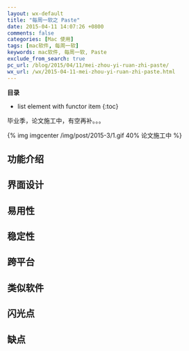 ```yaml
---
layout: wx-default
title: "每周一软之 Paste"
date: 2015-04-11 14:07:26 +0800
comments: false
categories: [Mac 使用]
tags: [mac软件, 每周一软]
keywords: mac软件, 每周一软, Paste
exclude_from_search: true
pc_url: /blog/2015/04/11/mei-zhou-yi-ruan-zhi-paste/
wx_url: /wx/2015-04-11-mei-zhou-yi-ruan-zhi-paste.html
---
```


__目录__

* list element with functor item
{:toc}

<!-- excerpt start -->

毕业季，论文施工中，有空再补。。。

{% img imgcenter /img/post/2015-3/1.gif 40% 论文施工中 %}

<!-- excerpt end -->

## 功能介绍

## 界面设计

## 易用性

## 稳定性

## 跨平台

## 类似软件

## 闪光点

## 缺点
